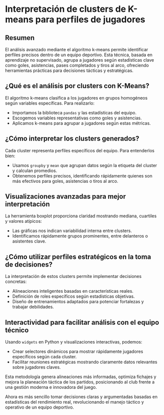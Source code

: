 # Interpretación de clusters de K-means para perfiles de jugadores

## Resumen

El análisis avanzado mediante el algoritmo k-means permite identificar perfiles precisos dentro de un equipo deportivo. Esta técnica, basada en aprendizaje no supervisado, agrupa a jugadores según estadísticas clave como goles, asistencias, pases completados y tiros al arco, ofreciendo herramientas prácticas para decisiones tácticas y estratégicas.

## ¿Qué es el análisis por clusters con K-Means?
El algoritmo k-means clasifica a los jugadores en grupos homogéneos según variables específicas. Para realizarlo:

* Importamos la biblioteca `pandas` y las estadísticas del equipo.
* Escogemos variables representativas como goles y asistencias.
* Aplicamos k-means para agrupar a jugadores según estas métricas.

## ¿Cómo interpretar los clusters generados?
Cada cluster representa perfiles específicos del equipo. Para entenderlos bien:

* Usamos `groupby` y `mean` que agrupan datos según la etiqueta del cluster y calculan promedios.
* Obtenemos perfiles precisos, identificando rápidamente quienes son más efectivos para goles, asistencias o tiros al arco.

## Visualizaciones avanzadas para mejor interpretación
La herramienta boxplot proporciona claridad mostrando mediana, cuartiles y valores atípicos:

* Las gráficas nos indican variabilidad interna entre clusters.
* Identificamos rápidamente grupos prominentes, entre delanteros o asistentes clave.

## ¿Cómo utilizar perfiles estratégicos en la toma de decisiones?
La interpretación de estos clusters permite implementar decisiones concretas:

* Alineaciones inteligentes basadas en características reales.
* Definición de roles específicos según estadísticas objetivas.
* Diseño de entrenamientos adaptados para potenciar fortalezas y trabajar debilidades.

## Interactividad para facilitar análisis con el equipo técnico
Usando `widgets` en Python y visualizaciones interactivas, podemos:

* Crear selectores dinámicos para mostrar rápidamente jugadores específicos según cada cluster.
* Facilitar reuniones estratégicas mostrando claramente datos relevantes sobre jugadores claves.

Esta metodología genera alineaciones más informadas, optimiza fichajes y mejora la planeación táctica de los partidos, posicionando al club frente a una gestión moderna e innovadora del juego.

Ahora es más sencillo tomar decisiones claras y argumentadas basadas en estadísticas del rendimiento real, revolucionando el manejo táctico y operativo de un equipo deportivo. 